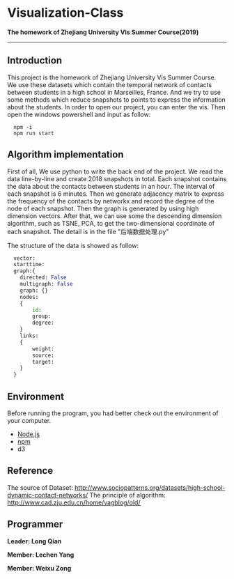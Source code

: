 # Visualization-Class

**The homework of Zhejiang University Vis Summer Course(2019)**

------

## Introduction

This project is the homework of Zhejiang University Vis Summer Course. We use these datasets which contain the temporal network of contacts between students in a high school in Marseilles, France. And we try to use some methods which reduce snapshots to points to express the information about the students. 
In order to open our project, you can enter the vis. Then open the windows powershell and input as follow:
```cmdEnvironment
  npm -i
  npm run start
```
## Algorithm implementation

First of all, We use python to write the back end of the project. We read the data line-by-line and create 2018 snapshots in total. Each snapshot contains the data about the contacts between students in an hour. The interval of each snapshot is 6 minutes. Then we generate adjacency matrix to express the frequency of the contacts by networkx and record the degree of the node of each snapshot. Then the graph is generated by using  high dimension vectors.  After that, we can use some the descending dimension algorithm, such as TSNE, PCA, to get the two-dimensional coordinate of each snapshot. The detail is in the file "后端数据处理.py"

The structure of the data is showed as follow:

```python
  vector:
  starttime:
  graph:{
  	directed: False
  	multigraph: False
  	graph: {}
  	nodes:
  	{
  		id:
  		group:
  		degree:
  	}
  	links:
  	{
  		weight:
  		source:
  		target:
  	}
  }
```

## Environment

Before running the program, you had better check out the environment of your computer.

- [Node.js]("https://nodejs.org/zh-cn/")
- [npm](https://www.jianshu.com/p/f311a3a155ff)
- d3

## Reference

The source of Dataset: http://www.sociopatterns.org/datasets/high-school-dynamic-contact-networks/
The principle of algorithm: http://www.cad.zju.edu.cn/home/vagblog/old/

## Programmer

**Leader: Long Qian**

**Member: Lechen Yang**

**Member: Weixu Zong**
